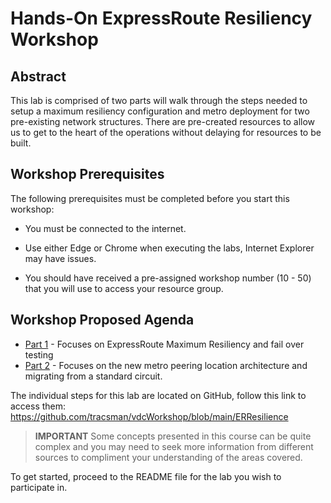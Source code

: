 # Hands-On ExpressRoute Resiliency Workshop

## Abstract

This lab is comprised of two parts will walk through the steps needed to setup a maximum resiliency configuration and metro deployment for two pre-existing network structures. There are pre-created resources to allow us to get to the heart of the operations without delaying for resources to be built.

## Workshop Prerequisites

The following prerequisites must be completed before you start this workshop:

* You must be connected to the internet.

* Use either Edge or Chrome when executing the labs, Internet Explorer may have issues.

* You should have received a pre-assigned workshop number (10 - 50) that you will use to access your resource group.

## Workshop Proposed Agenda

* [Part 1][Part1] - Focuses on ExpressRoute Maximum Resiliency and fail over testing
* [Part 2][Part2] - Focuses on the new metro peering location architecture and migrating from a standard circuit.

The individual steps for this lab are located on GitHub, follow this link to access them: https://github.com/tracsman/vdcWorkshop/blob/main/ERResilience

> **IMPORTANT**
> Some concepts presented in this course can be quite complex and you may need to seek more information from different sources to compliment your understanding of the areas covered.

To get started, proceed to the README file for the lab you wish to participate in.
<!--Link References-->
[Part1]: ./README1.md
[Part2]: ./README2.md
